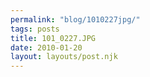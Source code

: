 ```yaml
---
permalink: "blog/1010227jpg/"
tags: posts
title: 101_0227.JPG
date: 2010-01-20
layout: layouts/post.njk
---
```


